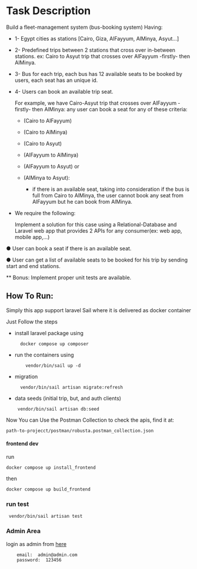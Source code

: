# Task Description
Build a fleet-management system (bus-booking system) Having: 
  
- 1- Egypt cities as stations [Cairo, Giza, AlFayyum, AlMinya, Asyut...]


- 2- Predefined trips between 2 stations that cross over in-between stations. ex: Cairo to Asyut trip that crosses over AlFayyum -firstly- then AlMinya. 


- 3- Bus for each trip, each bus has 12 available seats to be booked by users, each seat has an unique id.


- 4- Users can book an available trip seat.

    For example, we have Cairo-Asyut trip that crosses over AlFayyum -firstly- then AlMinya: any user can book a seat for any of these criteria:
  - (Cairo to AlFayyum)
  - (Cairo to AlMinya)
  - (Cairo to Asyut)
  - (AlFayyum to AlMinya)
  - (AlFayyum to Asyut) or
  - (AlMinya to Asyut):
    
    - if there is an available seat, taking into consideration if the bus is full from Cairo to AlMinya, the user cannot book any seat from AlFayyum but he can book from AlMinya.

- We require the following:

    Implement a solution for this case using a Relational-Database and Laravel web app that provides 2 APIs for any consumer(ex: web app, mobile app,...)

● User can book a seat if there is an available seat.

● User can get a list of available seats to be booked for his trip by sending start and end stations.

** Bonus: Implement proper unit tests are available. 


## How To Run:
    
Simply this app support laravel Sail where it is delivered as docker container

Just Follow the steps

- install laravel package using
    ```
      docker compose up composer
   ```

- run the containers using
  
  ```
      vendor/bin/sail up -d 
    ```
 
- migration
    ```
      vendor/bin/sail artisan migrate:refresh
    ```

- data seeds (initial trip, but, and auth clients)
    ```
     vendor/bin/sail artisan db:seed
    ```


Now You can Use the Postman Collection to check the apis, find it at:


```
path-to-projecct/postman/robusta.postman_collection.json
```
  

#### frontend dev
run 

    docker compose up install_frontend

then 

    docker compose up build_frontend


### run test

     vendor/bin/sail artisan test

### Admin Area 

login as admin from <a href="localhost/admin">here</a>

```
    email:  admin@admin.com
    password:  123456
    
```
